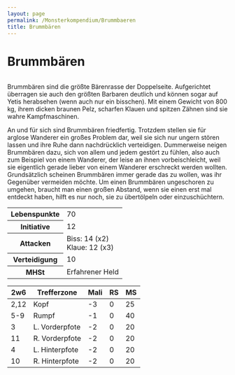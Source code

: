 ```yaml
---
layout: page
permalink: /Monsterkompendium/Brummbaeren
title: Brummbären
---
```


# Brummbären

<img alt="" src="{{ site.baseurl }}/assets/images/monster/brummbaer.jpg"/>

Brummbären sind die größte Bärenrasse der Doppelseite. Aufgerichtet überragen sie auch den größten Barbaren deutlich und können sogar auf Yetis herabsehen (wenn auch nur ein bisschen). Mit einem Gewicht von 800 kg, ihrem dicken braunen Pelz, scharfen Klauen und spitzen Zähnen sind sie wahre Kampfmaschinen.

An und für sich sind Brummbären friedfertig. Trotzdem stellen sie für arglose Wanderer ein großes Problem dar, weil sie sich nur ungern stören lassen und ihre Ruhe dann nachdrücklich verteidigen. Dummerweise neigen Brummbären dazu, sich von allem und jedem gestört zu fühlen, also auch zum Beispiel von einem Wanderer, der leise an ihnen vorbeischleicht, weil sie eigentlich gerade lieber von einem Wanderer erschreckt werden wollten. Grundsätzlich scheinen Brummbären immer gerade das zu wollen, was ihr Gegenüber vermeiden möchte. Um einen Brummbären ungeschoren zu umgehen, braucht man einen großen Abstand, wenn sie einen erst mal entdeckt haben, hilft es nur noch, sie zu übertölpeln oder einzuschüchtern.

<table  >
<tbody>
<tr><th>Lebenspunkte</th><td>70</td></tr>
<tr><th>Initiative</th><td>12</td></tr>
<tr><th>Attacken</th><td>Biss: 14 (x2)<br/>
Klaue: 12 (x3)</td></tr>
<tr><th>Verteidigung</th><td>10</td></tr>
<tr><th>MHSt</th><td>Erfahrener Held</td></tr>
</tbody>
</table>
<table  >
<thead>
<tr><th>2w6</th><th>Trefferzone</th><th>Mali</th><th>RS</th><th>MS</th></tr>
</thead>
<tbody>
<tr><td>2,12</td><td>Kopf</td><td>-3</td><td>0</td><td>25</td></tr>
<tr><td>5-9</td><td>Rumpf</td><td>-1</td><td>0</td><td>40</td></tr>
<tr><td>3</td><td>L. Vorderpfote</td><td>-2</td><td>0</td><td>20</td></tr>
<tr><td>11</td><td>R. Vorderpfote</td><td>-2</td><td>0</td><td>20</td></tr>
<tr><td>4</td><td>L. Hinterpfote</td><td>-2</td><td>0</td><td>20</td></tr>
<tr><td>10</td><td>R. Hinterpfote</td><td>-2</td><td>0</td><td>20</td></tr>
</tbody>
</table>
